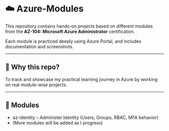 # ☁️ Azure-Modules

This repository contains hands-on projects based on different modules from the **AZ-104: Microsoft Azure Administrator** certification.

Each module is practiced deeply using Azure Portal, and includes documentation and screenshots.

---

## 🔹 Why this repo?

To track and showcase my practical learning journey in Azure by working on real module-wise projects.

---

## 📁 Modules

- az-identity – Administer Identity (Users, Groups, RBAC, MFA behavior)
- (More modules will be added as I progress)
